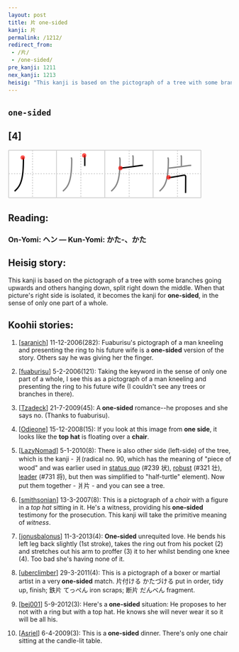 ```yaml
---
layout: post
title: 片 one-sided
kanji: 片
permalink: /1212/
redirect_from:
 - /片/
 - /one-sided/
pre_kanji: 1211
nex_kanji: 1213
heisig: "This kanji is based on the pictograph of a tree with some branches going upwards and others hanging down, split right down the middle. When that picture's right side is isolated, it becomes the kanji for <b>one-sided</b>, in the sense of only one part of a whole."
---
```


## `one-sided`

## [4]

<div class="stroke"><img src="../images/E78987.png" /></div>

## Reading:

### On-Yomi: ヘン &mdash; Kun-Yomi: かた-、かた

## Heisig story:

This kanji is based on the pictograph of a tree with some branches going upwards and others hanging down, split right down the middle. When that picture's right side is isolated, it becomes the kanji for <b>one-sided</b>, in the sense of only one part of a whole.

## Koohii stories:

1) [<a href="http://kanji.koohii.com/profile/saranich">saranich</a>] 11-12-2006(282): Fuaburisu&#039;s pictograph of a man kneeling and presenting the ring to his future wife is a<strong> one-sided</strong> version of the story. Others say he was giving her the finger.

2) [<a href="http://kanji.koohii.com/profile/fuaburisu">fuaburisu</a>] 5-2-2006(121): Taking the keyword in the sense of only one part of a whole, I see this as a pictograph of a man kneeling and presenting the ring to his future wife (I couldn&#039;t see any trees or branches in there).

3) [<a href="http://kanji.koohii.com/profile/Tzadeck">Tzadeck</a>] 21-7-2009(45): A<strong> one-sided</strong> romance--he proposes and she says no. (Thanks to fuaburisu).

4) [<a href="http://kanji.koohii.com/profile/Odieone">Odieone</a>] 15-12-2008(15): If you look at this image from <strong>one side</strong>, it looks like the <strong>top hat</strong> is floating over a <strong>chair</strong>.

5) [<a href="http://kanji.koohii.com/profile/LazyNomad">LazyNomad</a>] 5-1-2010(8): There is also other side (left-side) of the tree, which is the kanji - 爿(radical no. 90, which has the meaning of &quot;piece of wood&quot; and was earlier used in <a href="../239">status quo</a> (#239 状), <a href="../321">robust</a> (#321 壮), <a href="../731">leader</a> (#731 将), but then was simplified to &quot;half-turtle&quot; element). Now put them together - 爿片 - and you can see a tree.

6) [<a href="http://kanji.koohii.com/profile/smithsonian">smithsonian</a>] 13-3-2007(8): This is a pictograph of a <em>chair</em> with a figure in a <em>top hat</em> sitting in it. He&#039;s a witness, providing his<strong> one-sided</strong> testimony for the prosecution. This kanji will take the primitive meaning of <em>witness</em>.

7) [<a href="http://kanji.koohii.com/profile/jonusbalonus">jonusbalonus</a>] 11-3-2013(4): <strong>One-sided</strong> unrequited love. He bends his left leg back slightly (1st stroke), takes the ring out from his pocket (2) and stretches out his arm to proffer (3) it to her whilst bending one knee (4). Too bad she&#039;s having none of it.

8) [<a href="http://kanji.koohii.com/profile/uberclimber">uberclimber</a>] 29-3-2011(4): This is a pictograph of a boxer or martial artist in a very<strong> one-sided</strong> match. 片付ける かたづける put in order, tidy up, finish; 鉄片 てっぺん iron scraps; 断片 だんべん fragment.

9) [<a href="http://kanji.koohii.com/profile/bej001">bej001</a>] 5-9-2012(3): Here&#039;s a<strong> one-sided</strong> situation: He proposes to her not with a ring but with a top hat. He knows she will never wear it so it will be all his.

10) [<a href="http://kanji.koohii.com/profile/Asriel">Asriel</a>] 6-4-2009(3): This is a<strong> one-sided</strong> dinner. There&#039;s only one chair sitting at the candle-lit table.
